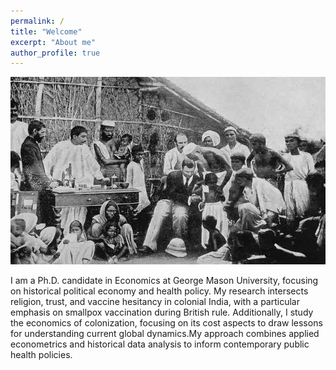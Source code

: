 ```yaml
---
permalink: /
title: "Welcome"
excerpt: "About me"
author_profile: true
---
```


<img src="/images/vax_india.jpg" alt="Smallpox Vaccination in Bengal" style="width:100%; height:300px;"/>


I am a Ph.D. candidate in Economics at George Mason University, focusing on historical political economy and health policy. My research intersects religion, trust, and vaccine hesitancy in colonial India, with a particular emphasis on smallpox vaccination during British rule. Additionally, I study the economics of colonization, focusing on its cost aspects to draw lessons for understanding current global dynamics.My approach combines applied econometrics and historical data analysis to inform contemporary public health policies.
